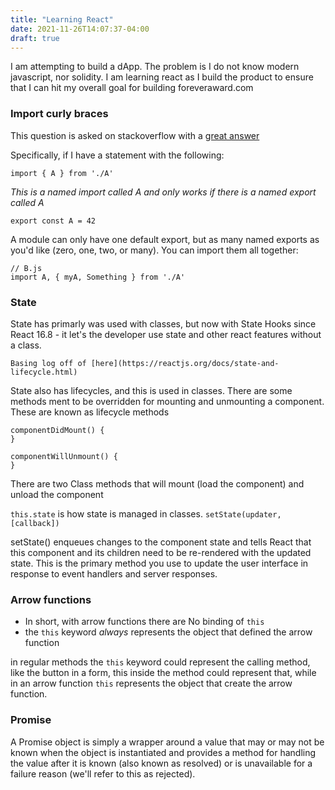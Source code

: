 ```yaml
---
title: "Learning React"
date: 2021-11-26T14:07:37-04:00
draft: true
---
```



I am attempting to build a dApp. The problem is I do not know modern javascript, nor solidity. I am learning react as I build the product to ensure that I can hit my overall goal for building foreveraward.com

### Import curly braces

This question is asked on stackoverflow with a [great answer](https://stackoverflow.com/questions/36795819/when-should-i-use-curly-braces-for-es6-import)

Specifically, if I have a statement with the following:

```
import { A } from './A'
```

*This is a named import called A and only works if there is a named export called A*

```
export const A = 42
```

A module can only have one default export, but as many named exports as you'd like (zero, one, two, or many). You can import them all together:

```
// B.js
import A, { myA, Something } from './A'
```


### State

State has primarly was used with classes, but now with State Hooks since React 16.8 - it let's the developer use state and other react features without a class.

`Basing log off of [here](https://reactjs.org/docs/state-and-lifecycle.html)`

State also has lifecycles, and this is used in classes. There are some methods ment to be overridden for mounting and unmounting a component.
These are known as lifecycle methods
```
componentDidMount() {
}

componentWillUnmount() {
}
```

There are two Class methods that will mount (load the component) and unload the component

`this.state` is how state is managed in classes.
`setState(updater, [callback])`

setState() enqueues changes to the component state and tells React that this component and its children need to be re-rendered with the updated state. This is the primary method you use to update the user interface in response to event handlers and server responses.



### Arrow functions 

* In short, with arrow functions there are No binding of `this`
* the `this` keyword *always* represents the object that defined the arrow function


in regular methods the `this` keyword could represent the calling method, like the button in a form, this inside the method could represent that, while in an arrow function `this` represents the object that create the arrow function.

### Promise 

A Promise object is simply a wrapper around a value that may or may not be known when the object is instantiated and provides a method for handling the value after it is known (also known as resolved) or is unavailable for a failure reason (we'll refer to this as rejected).